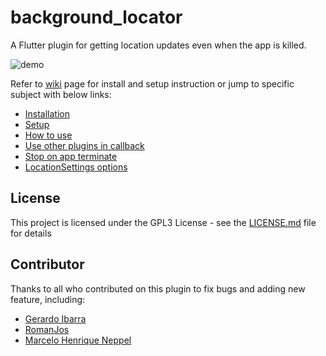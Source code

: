 
# background_locator

A Flutter plugin for getting location updates even when the app is killed.

![demo](https://raw.githubusercontent.com/RomanJos/background_locator/master/demo.gif)

Refer to [wiki](https://github.com/rekab-app/background_locator/wiki) page for install and setup instruction or jump to specific subject with below links:

* [Installation](https://github.com/rekab-app/background_locator/wiki/Installation)
* [Setup](https://github.com/rekab-app/background_locator/wiki/Setup)
* [How to use](https://github.com/rekab-app/background_locator/wiki/How-to-use)
* [Use other plugins in callback](https://github.com/rekab-app/background_locator/wiki/Use-other-plugins-in-callback)
* [Stop on app terminate](https://github.com/rekab-app/background_locator/wiki/Stop-on-app-terminate)
* [LocationSettings options](https://github.com/rekab-app/background_locator/wiki/LocationSettings-options)

##  License
This project is licensed under the GPL3 License - see the [LICENSE.md](LICENSE.md) file for details

## Contributor
Thanks to all who contributed on this plugin to fix bugs and adding new feature, including:
* [Gerardo Ibarra](https://github.com/gpibarra)
* [RomanJos](https://github.com/RomanJos)
* [Marcelo Henrique Neppel](https://github.com/marceloneppel)
